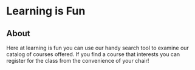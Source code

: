 # Learning is Fun

## About

Here at learning is fun you can use our handy search tool to examine our catalog of courses offered. If you find a course that interests you can register for the class from the convenience of your chair!